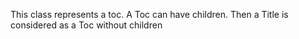 This class represents a toc. A Toc can have children. Then a Title is considered as a Toc without children